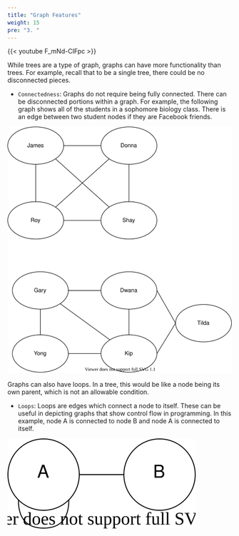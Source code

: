 ```yaml
---
title: "Graph Features"
weight: 15
pre: "3. "
---
```


{{< youtube F_mNd-CIFpc  >}}

While trees are a type of graph, graphs can have more functionality than trees. For example, recall that to be a single tree, there could be no disconnected pieces. 

- `Connectedness`: Graphs do not require being fully connected. There can be disconnected portions within a graph. For example, the following graph shows all of the students in a sophomore biology class. There is an edge between two student nodes if they are Facebook friends. 

![Friends Group](images/15/friends.svg)

Graphs can also have loops. In a tree, this would be like a node being its own parent, which is not an allowable condition. 

- `Loops`: Loops are edges which connect a node to itself. These can be useful in depicting graphs that show control flow in programming. In this example, node A is connected to node B and node A is connected to itself. 

![With a Loop](images/15/loop2.svg)

